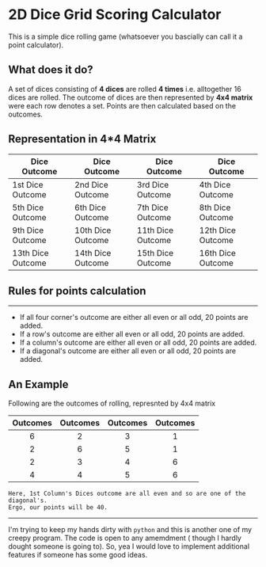 # 2D Dice Grid Scoring Calculator

This is a simple dice rolling game (whatsoever you bascially can call it a point calculator).

## What does it do? 

A set of dices consisting of **4 dices** are rolled **4 times** i.e. alltogether 16 dices are rolled. 
The outcome of dices are then represented by **4x4 matrix** were each row denotes a set.
Points are then calculated based on the outcomes.

## Representation in 4*4 Matrix

| Dice Outcome | Dice Outcome | Dice Outcome | Dice Outcome |
|------------------|------------------|------------------|------------------|
| 1st Dice Outcome | 2nd Dice Outcome | 3rd Dice Outcome | 4th Dice Outcome |
| 5th Dice Outcome | 6th Dice Outcome | 7th Dice Outcome | 8th Dice Outcome |
| 9th Dice Outcome | 10th Dice Outcome | 11th Dice Outcome | 12th Dice Outcome |
| 13th Dice Outcome | 14th Dice Outcome | 15th Dice Outcome | 16th Dice Outcome |

## **Rules for points calculation**
------------------------------------
 
*	If all four corner's outcome are either all even or all odd, 20 points are added.
*	If a row's outcome are either all even or all odd, 20 points are added.
*	If a column's outcome are either all even or  all odd, 20 points are added.
*	If a diagonal's outcome are either all even or  all odd, 20 points are added.

## An Example

Following are the outcomes of rolling, represnted by 4x4 matrix

|Outcomes|Outcomes|Outcomes|Outcomes|
|:------:|:------:|:------:|:------:|
|6|2|3|1|
|2|6|5|1|
|2|3|4|6|
|4|4|5|6|

	Here, 1st Column's Dices outcome are all even and so are one of the diagonal's.
	Ergo, our points will be 40.

_______________

I'm trying to keep my hands dirty with `python` and this is another one of my creepy program.
The code is open to any amemdment ( though I hardly dought someone is going to).
So, yea I would love to implement additional features if someone has some good ideas.
 
